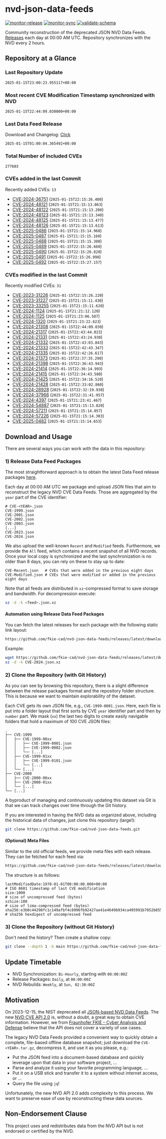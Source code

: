 # nvd-json-data-feeds

[![monitor-release](https://github.com/fkie-cad/nvd-json-data-feeds/actions/workflows/monitor_release.yml/badge.svg)](https://github.com/fkie-cad/nvd-json-data-feeds/actions/workflows/monitor_release.yml)
[![monitor-sync](https://github.com/fkie-cad/nvd-json-data-feeds/actions/workflows/monitor_sync.yml/badge.svg)](https://github.com/fkie-cad/nvd-json-data-feeds/actions/workflows/monitor_sync.yml)
[![validate-schema](https://github.com/fkie-cad/nvd-json-data-feeds/actions/workflows/validate_schema.yml/badge.svg)](https://github.com/fkie-cad/nvd-json-data-feeds/actions/workflows/validate_schema.yml)

Community reconstruction of the deprecated JSON NVD Data Feeds.
[Releases](https://github.com/fkie-cad/nvd-json-data-feeds/releases/latest) each day at 00:00 AM UTC.
Repository synchronizes with the NVD every 2 hours.

## Repository at a Glance

### Last Repository Update

```plain
2025-01-15T23:00:23.955117+00:00
```

### Most recent CVE Modification Timestamp synchronized with NVD

```plain
2025-01-15T22:44:09.030000+00:00
```

### Last Data Feed Release

Download and Changelog: [Click](https://github.com/fkie-cad/nvd-json-data-feeds/releases/latest)

```plain
2025-01-15T01:00:04.365492+00:00
```

### Total Number of included CVEs

```plain
277603
```

### CVEs added in the last Commit

Recently added CVEs: `13`

- [CVE-2024-36751](CVE-2024/CVE-2024-367xx/CVE-2024-36751.json) (`2025-01-15T22:15:26.400`)
- [CVE-2024-48121](CVE-2024/CVE-2024-481xx/CVE-2024-48121.json) (`2025-01-15T21:15:13.063`)
- [CVE-2024-48122](CVE-2024/CVE-2024-481xx/CVE-2024-48122.json) (`2025-01-15T21:15:13.200`)
- [CVE-2024-48123](CVE-2024/CVE-2024-481xx/CVE-2024-48123.json) (`2025-01-15T21:15:13.340`)
- [CVE-2024-48125](CVE-2024/CVE-2024-481xx/CVE-2024-48125.json) (`2025-01-15T21:15:13.477`)
- [CVE-2024-48126](CVE-2024/CVE-2024-481xx/CVE-2024-48126.json) (`2025-01-15T21:15:13.613`)
- [CVE-2025-0486](CVE-2025/CVE-2025-04xx/CVE-2025-0486.json) (`2025-01-15T21:15:14.960`)
- [CVE-2025-0487](CVE-2025/CVE-2025-04xx/CVE-2025-0487.json) (`2025-01-15T21:15:15.160`)
- [CVE-2025-0488](CVE-2025/CVE-2025-04xx/CVE-2025-0488.json) (`2025-01-15T21:15:15.380`)
- [CVE-2025-0489](CVE-2025/CVE-2025-04xx/CVE-2025-0489.json) (`2025-01-15T22:15:26.660`)
- [CVE-2025-0490](CVE-2025/CVE-2025-04xx/CVE-2025-0490.json) (`2025-01-15T22:15:26.820`)
- [CVE-2025-0491](CVE-2025/CVE-2025-04xx/CVE-2025-0491.json) (`2025-01-15T22:15:26.990`)
- [CVE-2025-0492](CVE-2025/CVE-2025-04xx/CVE-2025-0492.json) (`2025-01-15T22:15:27.157`)


### CVEs modified in the last Commit

Recently modified CVEs: `31`

- [CVE-2023-31226](CVE-2023/CVE-2023-312xx/CVE-2023-31226.json) (`2025-01-15T22:15:26.220`)
- [CVE-2023-31227](CVE-2023/CVE-2023-312xx/CVE-2023-31227.json) (`2025-01-15T21:15:11.430`)
- [CVE-2023-33255](CVE-2023/CVE-2023-332xx/CVE-2023-33255.json) (`2025-01-15T21:15:11.620`)
- [CVE-2024-1124](CVE-2024/CVE-2024-11xx/CVE-2024-1124.json) (`2025-01-15T21:21:12.120`)
- [CVE-2024-1125](CVE-2024/CVE-2024-11xx/CVE-2024-1125.json) (`2025-01-15T21:23:06.507`)
- [CVE-2024-1320](CVE-2024/CVE-2024-13xx/CVE-2024-1320.json) (`2025-01-15T21:23:22.623`)
- [CVE-2024-21308](CVE-2024/CVE-2024-213xx/CVE-2024-21308.json) (`2025-01-15T22:44:09.030`)
- [CVE-2024-21317](CVE-2024/CVE-2024-213xx/CVE-2024-21317.json) (`2025-01-15T22:43:44.023`)
- [CVE-2024-21331](CVE-2024/CVE-2024-213xx/CVE-2024-21331.json) (`2025-01-15T22:43:24.930`)
- [CVE-2024-21332](CVE-2024/CVE-2024-213xx/CVE-2024-21332.json) (`2025-01-15T22:43:03.843`)
- [CVE-2024-21333](CVE-2024/CVE-2024-213xx/CVE-2024-21333.json) (`2025-01-15T22:42:43.347`)
- [CVE-2024-21335](CVE-2024/CVE-2024-213xx/CVE-2024-21335.json) (`2025-01-15T22:42:26.617`)
- [CVE-2024-21373](CVE-2024/CVE-2024-213xx/CVE-2024-21373.json) (`2025-01-15T22:37:35.290`)
- [CVE-2024-21398](CVE-2024/CVE-2024-213xx/CVE-2024-21398.json) (`2025-01-15T22:36:43.943`)
- [CVE-2024-21414](CVE-2024/CVE-2024-214xx/CVE-2024-21414.json) (`2025-01-15T22:36:14.993`)
- [CVE-2024-21415](CVE-2024/CVE-2024-214xx/CVE-2024-21415.json) (`2025-01-15T22:34:43.580`)
- [CVE-2024-21425](CVE-2024/CVE-2024-214xx/CVE-2024-21425.json) (`2025-01-15T22:34:16.520`)
- [CVE-2024-21428](CVE-2024/CVE-2024-214xx/CVE-2024-21428.json) (`2025-01-15T22:33:02.860`)
- [CVE-2024-28928](CVE-2024/CVE-2024-289xx/CVE-2024-28928.json) (`2025-01-15T22:32:19.930`)
- [CVE-2024-37966](CVE-2024/CVE-2024-379xx/CVE-2024-37966.json) (`2025-01-15T22:31:41.957`)
- [CVE-2024-4397](CVE-2024/CVE-2024-43xx/CVE-2024-4397.json) (`2025-01-15T21:23:41.467`)
- [CVE-2024-54887](CVE-2024/CVE-2024-548xx/CVE-2024-54887.json) (`2025-01-15T21:15:13.820`)
- [CVE-2024-57211](CVE-2024/CVE-2024-572xx/CVE-2024-57211.json) (`2025-01-15T21:15:14.057`)
- [CVE-2024-57226](CVE-2024/CVE-2024-572xx/CVE-2024-57226.json) (`2025-01-15T21:15:14.303`)
- [CVE-2025-0482](CVE-2025/CVE-2025-04xx/CVE-2025-0482.json) (`2025-01-15T21:15:14.653`)


## Download and Usage

There are several ways you can work with the data in this repository:

### 1) Release Data Feed Packages

The most straightforward approach is to obtain the latest Data Feed release packages [here](https://github.com/fkie-cad/nvd-json-data-feeds/releases/latest).

Each day at 00:00 AM UTC we package and upload JSON files that aim to reconstruct the legacy NVD CVE Data Feeds.
Those are aggregated by the `year` part of the CVE identifier:

```
# CVE-<YEAR>.json
CVE-1999.json
CVE-2001.json
CVE-2002.json
CVE-2003.json
[...]
CVE-2023.json
CVE-2024.json
```

We also upload the well-known `Recent` and `Modified` feeds.
Furthermore, we provide the `All` feed, which contains a recent snapshot of all NVD records.
Once your local copy is synchronized and the last synchronization is no older than 8 days, you can rely on these to stay up to date:

```plain
CVE-Recent.json   # CVEs that were added in the previous eight days
CVE-Modified.json # CVEs that were modified or added in the previous eight days
```

Note that all feeds are distributed in `xz`-compressed format to save storage and bandwidth.
For decompression execute:

```sh
xz -d -k <feed>.json.xz
```

#### Automation using Release Data Feed Packages

You can fetch the latest releases for each package with the following static link layout:

```sh
https://github.com/fkie-cad/nvd-json-data-feeds/releases/latest/download/CVE-<YEAR>.json.xz
```

Example:

```sh
wget https://github.com/fkie-cad/nvd-json-data-feeds/releases/latest/download/CVE-2024.json.xz
xz -d -k CVE-2024.json.xz
```

### 2) Clone the Repository (with Git History)

As you can see by browsing this repository, there is a slight difference between the release packages format and the repository folder structure.
This is because we want to maintain explorability of the dataset.

Each CVE gets its own JSON file, e.g., `CVE-1999-0001.json`.
Here, each file is put into a folder layout that first sorts by CVE `year` identifier part and then by `number` part.
We mask (`xx`) the last two digits to create easily navigable folders that hold a maximum of 100 CVE JSON files:

```plain
.
├── CVE-1999
│   ├── CVE-1999-00xx
│   │   ├── CVE-1999-0001.json
│   │   ├── CVE-1999-0002.json
│   │   └── [...]
│   ├── CVE-1999-01xx
│   │   ├── CVE-1999-0101.json
│   │   └── [...]
│   └── [...]
├── CVE-2000
│   ├── CVE-2000-00xx
│   ├── CVE-2000-01xx
│   └── [...]
└── [...]
```

A byproduct of managing and continuously updating this dataset via Git is that we can track changes over time through the Git history.

If you are interested in having the NVD data as organized above, including the historical data of changes, just clone this repository (large!):

```sh
git clone https://github.com/fkie-cad/nvd-json-data-feeds.git
```

#### (Optional) Meta Files

Similar to the old official feeds, we provide meta files with each release. They can be fetched for each feed via:

```sh
https://github.com/fkie-cad/nvd-json-data-feeds/releases/latest/download/CVE-<YEAR>.meta
```

The structure is as follows:

```plain
lastModifiedDate:1970-01-01T00:00:00.000+00:00                          # ISO 8601 timestamp of last CVE modification
size:1000                                                               # size of uncompressed feed (bytes)
xzSize:100                                                              # size of lzma-compressed feed (bytes)
sha256:e3b0c44298fc1c149afbf4c8996fb92427ae41e4649b934ca495991b7852b855 # sha256 hexdigest of uncompressed feed
```

### 3) Clone the Repository (without Git History)

Don't need the history? Then create a shallow copy:

```sh
git clone --depth 1 -b main https://github.com/fkie-cad/nvd-json-data-feeds.git
```


## Update Timetable

* NVD Synchronization: `Bi-Hourly`, starting with `00:00:00Z`
* Release Packages: `Daily`, at `00:00:00Z`
* NVD Rebuilds: `Weekly`, at `Sun, 02:30:00Z`


## Motivation

On 2023-12-15, the NIST deprecated all [JSON-based NVD Data Feeds](https://nvd.nist.gov/vuln/data-feeds#divRetirementBanner-1).
The new [NVD CVE API 2.0](https://nvd.nist.gov/developers/vulnerabilities) is, without a doubt, a great way to obtain CVE information.
However, we from [Fraunhofer FKIE - Cyber Analysis and Defense](https://www.fkie.fraunhofer.de/en/departments/cad.html) believe that the API does not cover a variety of use cases.

The legacy NVD Data Feeds provided a convenient way to quickly obtain a complete, file-based offline database snapshot; just download the `CVE-<YEAR>.tar.gz`, decompress it, and use it as you please, e.g.:

- Put the JSON feed into a document-based database and quickly leverage upon that data in your software project, ...
- Parse and analyze it using your favorite programming language, ...
- Put it on a USB stick and transfer it to a system without internet access, or ...
- Query the file using `jq`!

Unfortunately, the new NVD API 2.0 adds complexity to this process.
We want to preserve ease of use by reconstructing these data sources.

## Non-Endorsement Clause

This project uses and redistributes data from the NVD API but is not endorsed or certified by the NVD.